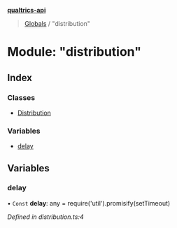 **[qualtrics-api](../README.md)**

> [Globals](../globals.md) / "distribution"

# Module: "distribution"

## Index

### Classes

* [Distribution](../classes/_distribution_.distribution.md)

### Variables

* [delay](_distribution_.md#delay)

## Variables

### delay

• `Const` **delay**: any = require('util').promisify(setTimeout)

*Defined in distribution.ts:4*
